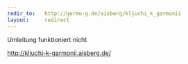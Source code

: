 ```yaml
---
redir_to:   http://germo-g.de/aisberg/kljuchi_k_garmonii
layout:     redirect
---
```

Umleitung funktioniert nicht

http://kljuchi-k-garmonii.aisberg.de/

